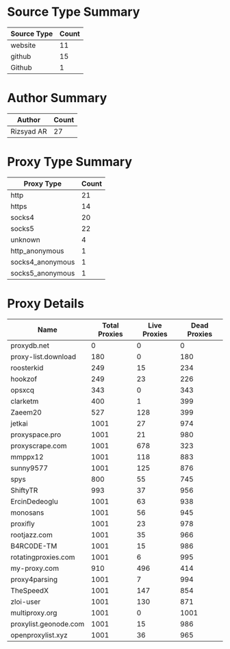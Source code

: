 # Source Type Summary

| Source Type | Count |
|-------------|-------|
| website | 11 |
| github | 15 |
| Github | 1 |


# Author Summary

| Author | Count |
|--------|-------|
| Rizsyad AR | 27 |


# Proxy Type Summary

| Proxy Type | Count |
|------------|-------|
| http | 21 |
| https | 14 |
| socks4 | 20 |
| socks5 | 22 |
| unknown | 4 |
| http_anonymous | 1 |
| socks4_anonymous | 1 |
| socks5_anonymous | 1 |


# Proxy Details

| Name | Total Proxies | Live Proxies | Dead Proxies |
|------|---------------|--------------|---------------|
| proxydb.net | 0 | 0 | 0 |
| proxy-list.download | 180 | 0 | 180 |
| roosterkid | 249 | 15 | 234 |
| hookzof | 249 | 23 | 226 |
| opsxcq | 343 | 0 | 343 |
| clarketm | 400 | 1 | 399 |
| Zaeem20 | 527 | 128 | 399 |
| jetkai | 1001 | 27 | 974 |
| proxyspace.pro | 1001 | 21 | 980 |
| proxyscrape.com | 1001 | 678 | 323 |
| mmppx12 | 1001 | 118 | 883 |
| sunny9577 | 1001 | 125 | 876 |
| spys | 800 | 55 | 745 |
| ShiftyTR | 993 | 37 | 956 |
| ErcinDedeoglu | 1001 | 63 | 938 |
| monosans | 1001 | 56 | 945 |
| proxifly | 1001 | 23 | 978 |
| rootjazz.com | 1001 | 35 | 966 |
| B4RC0DE-TM | 1001 | 15 | 986 |
| rotatingproxies.com | 1001 | 6 | 995 |
| my-proxy.com | 910 | 496 | 414 |
| proxy4parsing | 1001 | 7 | 994 |
| TheSpeedX | 1001 | 147 | 854 |
| zloi-user | 1001 | 130 | 871 |
| multiproxy.org | 1001 | 0 | 1001 |
| proxylist.geonode.com | 1001 | 15 | 986 |
| openproxylist.xyz | 1001 | 36 | 965 |
